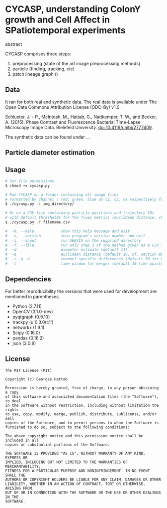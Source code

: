# CYCASP, understanding ColonY growth and Cell Affect in SPatiotemporal experiments

abstract

CYCASP comprises three steps:
1. preprocessing (state of the art image preprocessing methods)
2. particle (finding, tracking, etc)
3. patch lineage graph ()

## Data

It ran for both real and synthetic data.
The real data is available under The Open Data Commons Attribution License (ODC-By) v1.0.

Schlueter, J. - P., McIntosh, M., Hattab, G., Nattkemper, T. W., and Becker, A. (2015). Phase Contrast and Fluorescence Bacterial Time-Lapse Microscopy Image Data. Bielefeld University. [doi:10.4119/unibi/2777409](http://doi.org/10.4119/unibi/2777409).

The synthetic data can be found under ...

## Particle diameter estimation




## Usage

```bash
# Set file permissions
$ chmod +x cycasp.py 

# Run CYCASP on a folder containing all image files 
# Formatted by channel : red, green, blue as c2, c3, c4 respectively for every time point
$ ./cycasp.py -i img_directory/

# Or on a CSV file containing particle positions and trajectory IDs 
# with default thresholds for the fives metrics (euclidean distance, channel specifc differences and time window)
$ ./cycasp.py -f filename.csv

#  -h, --help            show this help message and exit
#  -v, --version         show program's version number and exit
#  -i, --input           run SEEVIS on the supplied directory
#  -f, --file            run only step 3 of the method given as a CSV file
#  -d                    diameter estimate (default 11)
#  -e                    euclidean distance (default 10, cf. section above)
#  -r -g -b              channel specific differences (default 50 for each)
#  -t                    time window for merges (default 10 time points)

```
## Dependencies

For better reproducibility the versions that were used for development are mentioned in parentheses.

* Python (2.7.11)
* OpenCV (3.1.0-dev)
* pyqtgraph (0.9.10)
* trackpy (u'0.3.0rc1')
* networkx (1.9.1)
* Scipy (0.16.0)
* pandas (0.16.2)
* json (2.0.9)

## License
```
The MIT License (MIT)

Copyright (c) Georges Hattab

Permission is hereby granted, free of charge, to any person obtaining a copy
of this software and associated documentation files (the "Software"), to deal
in the Software without restriction, including without limitation the rights
to use, copy, modify, merge, publish, distribute, sublicense, and/or sell
copies of the Software, and to permit persons to whom the Software is
furnished to do so, subject to the following conditions:

The above copyright notice and this permission notice shall be included in all
copies or substantial portions of the Software.

THE SOFTWARE IS PROVIDED "AS IS", WITHOUT WARRANTY OF ANY KIND, EXPRESS OR
IMPLIED, INCLUDING BUT NOT LIMITED TO THE WARRANTIES OF MERCHANTABILITY,
FITNESS FOR A PARTICULAR PURPOSE AND NONINFRINGEMENT. IN NO EVENT SHALL THE
AUTHORS OR COPYRIGHT HOLDERS BE LIABLE FOR ANY CLAIM, DAMAGES OR OTHER
LIABILITY, WHETHER IN AN ACTION OF CONTRACT, TORT OR OTHERWISE, ARISING FROM,
OUT OF OR IN CONNECTION WITH THE SOFTWARE OR THE USE OR OTHER DEALINGS IN THE
SOFTWARE. 
```
